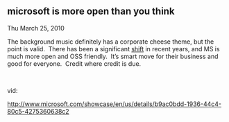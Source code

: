 
microsoft is more open than you think
-------------------------------------

Thu March 25, 2010

The background music definitely has a corporate cheese theme, but the
point is valid.  There has been a significant
[shift](http://computeristsolutions.com/blog/post/The-Gu-Shift.aspx) in
recent years, and MS is much more open and OSS friendly.  It’s smart
move for their business and good for everyone.  Credit where credit is
due.

 

vid:

<http://www.microsoft.com/showcase/en/us/details/b9ac0bdd-1936-44c4-80c5-4275360638c2>
